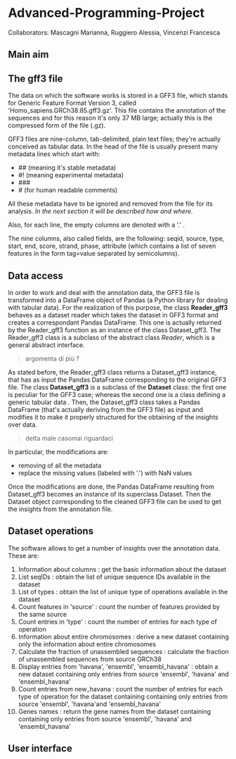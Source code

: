# Advanced-Programming-Project
Collaborators: Mascagni Marianna, Ruggiero Alessia, Vincenzi Francesca
## Main aim
<!-- what is the aim of the software, what it does, in very general terms -->
## The gff3 file
The data on which the software works is stored in a GFF3 file, which stands for Generic Feature Format Version 3, called 'Homo_sapiens.GRCh38.85.gff3.gz'. This file contains the annotation of the sequences and for this reason it's only 37 MB large; actually this is the compressed form of the file (.gz).

GFF3 files are nine-column, tab-delimited, plain text files; they're actually conceived as tabular data. In the head of the file is usually present many metadata lines which start with:
- \## (meaning it's stable metadata)
- #! (meaning experimental metadata)
- \###
- \# (for human readable comments)

All these metadata have to be ignored and removed from the file for its analysis.
*In the next section it will be described how and where.*

Also, for each line, the empty columns are denoted with a '.' .

The nine columns, also called fields, are the following: seqid, source, type, start, end, score, strand, phase, attribute (which contains a list of seven features in the form tag=value separated by semicolumns).

## Data access
In order to work and deal with the annotation data, the GFF3 file is transformed into a DataFrame object of Pandas (a Python library for dealing with tabular data).
For the realization of this purpose, the class **Reader_gff3** behaves as a dataset reader which takes the dataset in GFF3 format and creates a correspondant Pandas DataFrame. This one is actually returned by the Reader_gff3 function as an instance of the class Dataset_gff3.
The Reader_gff3 class is a subclass of the abstract class *Reader*, which is a general abstract interface.
> argomenta di più ?

As stated before, the Reader_gff3 class returns a Dataset_gff3 instance, that has as input the Pandas DataFrame corresponding to the original GFF3 file. The class **Dataset_gff3** is a subclass of the **Dataset** class: the first one is peculiar for the GFF3 case; whereas the second one is a class defining a generic tabular data . Then, the Dataset_gff3 class takes a Pandas DataFrame (that's actually deriving from the GFF3 file) as input and modifies it to make it properly structured for the obtaining of the insights over data.
> detta male casomai riguardaci

In particular, the modifications are:
- removing of all the metadata
- replace the missing values (labeled with '.') with NaN values

Once the modifications are done, the Pandas DataFrame resulting from Dataset_gff3 becomes an instance of its superclass Dataset.
Then the Dataset object corresponding to the cleaned GFF3 file can be used to get the insights from the annotation file.


## Dataset operations
The software allows to get a number of insights over the annotation data. These are:
1. Information about columns : get the basic information about the dataset
2. List seqIDs : obtain the list of unique sequence IDs available in the dataset
3. List of types : obtain the list of unique type of operations available in the dataset
4. Count features in 'source' : count the number of features provided by the same source
5. Count entries in 'type' : count the number of entries for each type of operation
6. Information about entire chromosomes : derive a new dataset containing only the information about entire chromosomes
7. Calculate the fraction of unassembled sequences : calculate the fraction of unassembled sequences from source GRCh38
8. Display entries from 'havana', 'ensembl', 'ensembl_havana' : obtain a new dataset containing only entries from source 'ensembl', 'havana' and 'ensembl_havana'
9. Count entries from new_havana : count the number of entries for each type of operation for the dataset containing containing only entries from source 'ensembl', 'havana'and 'ensembl_havana'
10. Genes names : return the gene names from the dataset containing containing only entries from source 'ensembl', 'havana' and 'ensembl_havana'

<!-- what are these, how they work (what are the input and the output), describe briefly what each of them do -->
## User interface
<!-- web pages, how it is built, Flask -->

